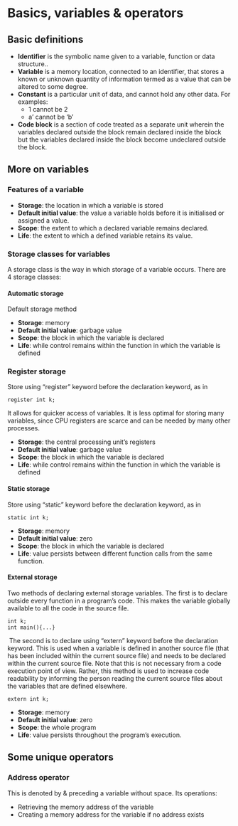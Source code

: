 # Basics, variables \& operators
## Basic definitions
- **Identifier** is the symbolic name given to a variable, function or data structure..
- **Variable** is a memory location, connected to an identifier, that stores a known or unknown quantity of information termed as a value that can be altered to some degree.
- **Constant** is a particular unit of data, and cannot hold any other data. For examples:
	- 1 cannot be 2
	- a’ cannot be ‘b’
- **Code block** is a section of code treated as a separate unit wherein the variables declared outside the block remain declared inside the block but the variables declared inside the block become undeclared outside the block.

## More on variables
### Features of a variable
- **Storage**: the location in which a variable is stored
- **Default initial value**: the value a variable holds before it is initialised or assigned a value.
- **Scope**: the extent to which a declared variable remains declared.
- **Life**: the extent to which a defined variable retains its value.

### Storage classes for variables
A storage class is the way in which storage of a variable occurs. There are 4 storage classes:

#### Automatic storage
Default storage method

- **Storage**: memory
- **Default initial value**: garbage value
- **Scope**: the block in which the variable is declared
- **Life**: while control remains within the function in which the variable is defined

### Register storage
Store using “register” keyword before the declaration keyword, as in

```
register int k;
```

It allows for quicker access of variables. It is less optimal for storing many variables, since CPU registers are scarce and can be needed by many other processes.

- **Storage**: the central processing unit’s registers
- **Default initial value**: garbage value
- **Scope**: the block in which the variable is declared
- **Life**: while control remains within the function in which the variable is defined

#### Static storage
Store using “static” keyword before the declaration keyword, as in

```
static int k;
```

- **Storage**: memory
- **Default initial value**: zero
- **Scope**: the block in which the variable is declared
- **Life**: value persists between different function calls from the same function.

#### External storage
Two methods of declaring external storage variables. The first is to declare outside every function in a program’s code. This makes the variable globally available to all the code in the source file.

```
int k;
int main(){...}
```
 The second is to declare using “extern” keyword before the declaration keyword. This is used when a variable is defined in another source file (that has been included within the current source file) and needs to be declared within the current source file. Note that this is not necessary from a code execution point of view. Rather, this method is used to increase code readability by informing the person reading the current source files about the variables that are defined elsewhere.

```
extern int k;
```

- **Storage**: memory
- **Default initial value**: zero
- **Scope**: the whole program
- **Life**: value persists throughout the program’s execution.

## Some unique operators

### Address operator
This is denoted by \&  preceding a variable without space. Its operations:

- Retrieving the memory address of the variable
- Creating a memory address for the variable if no address exists